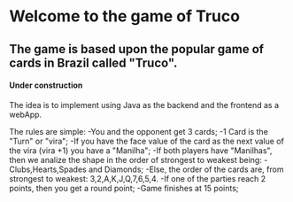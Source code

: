 # Welcome to the game of Truco

## The game is based upon the popular game of cards in Brazil called "Truco".

#### Under construction

The idea is to implement using Java as the backend and the frontend as a webApp.

The rules are simple:
-You and the opponent get 3 cards;
-1 Card is the "Turn" or "vira";
-If you have the face value of the card as the next value of the vira (vira +1) you have a "Manilha";
-If both players have "Manilhas", then we analize the shape in the order of strongest to weakest being:
  -Clubs,Hearts,Spades and Diamonds;
-Else, the order of the cards are, from strongest to weakest: 3,2,A,K,J,Q,7,6,5,4.
-If one of the parties reach 2 points, then you get a round point;
-Game finishes at 15 points;
